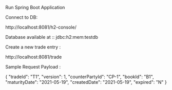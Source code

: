 >>>>>>>

Run Spring Boot Application

Connect to DB:

http://localhost:8081/h2-console/

Database available at :: jdbc:h2:mem:testdb

>>>>>>>

Create a new trade entry :

http://localhost:8081/trade

Sample Request Payload :

>>>>
{
    "tradeId": "T1",
    "version": 1,
    "counterPartyId": "CP-1",
    "bookId": "B1",
    "maturityDate": "2021-05-19",
    "createdDate": "2021-05-19",
    "expired": "N"
}
>>>>